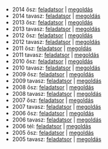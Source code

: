  - 2014 ősz: [feladatsor](https://dari.oktatas.hu/kir/erettsegi/okev_doc/erettsegi_2014/oktober/k_fiz_14okt_fl.pdf)
           | [megoldás](https://dari.oktatas.hu/kir/erettsegi/okev_doc/erettsegi_2014/oktober/k_fiz_14okt_ut.pdf)
 - 2014 tavasz: [feladatsor](https://dari.oktatas.hu/kir/erettsegi/okev_doc/erettsegi_2014/k_fiz_14maj_fl.pdf)
              | [megoldás](https://dari.oktatas.hu/kir/erettsegi/okev_doc/erettsegi_2014/k_fiz_14maj_ut.pdf)
 - 2013 ősz: [feladatsor](https://dari.oktatas.hu/kir/erettsegi/okev_doc/erettsegi_2013/oktober/k_fiz_13okt_fl.pdf)
           | [megoldás](https://dari.oktatas.hu/kir/erettsegi/okev_doc/erettsegi_2013/oktober/k_fiz_13okt_ut.pdf)
 - 2013 tavasz: [feladatsor](https://dari.oktatas.hu/kir/erettsegi/okev_doc/erettsegi_2013/k_fiz_13maj_fl.pdf)
              | [megoldás](https://dari.oktatas.hu/kir/erettsegi/okev_doc/erettsegi_2013/k_fiz_13maj_ut.pdf)
 - 2012 ősz: [feladatsor](https://dari.oktatas.hu/kir/erettsegi/okev_doc/erettsegi_2012/oktober/k_fiz_12okt_fl.pdf)
           | [megoldás](https://dari.oktatas.hu/kir/erettsegi/okev_doc/erettsegi_2012/oktober/k_fiz_12okt_ut.pdf)
 - 2012 tavasz: [feladatsor](https://dari.oktatas.hu/kir/erettsegi/okev_doc/erettsegi_2012/k_fiz_12maj_fl.pdf)
              | [megoldás](https://dari.oktatas.hu/kir/erettsegi/okev_doc/erettsegi_2012/k_fiz_12maj_ut.pdf)
 - 2011 ősz: [feladatsor](https://dari.oktatas.hu/kir/erettsegi/okev_doc/erettsegi_2011/oktober/k_fiz_11okt_fl.pdf)
           | [megoldás](https://dari.oktatas.hu/kir/erettsegi/okev_doc/erettsegi_2011/oktober/k_fiz_11okt_ut.pdf)
 - 2011 tavasz: [feladatsor](https://dari.oktatas.hu/kir/erettsegi/okev_doc/erettsegi_2011/k_fiz_11maj_fl.pdf)
              | [megoldás](https://dari.oktatas.hu/kir/erettsegi/okev_doc/erettsegi_2011/k_fiz_11maj_ut.pdf)
 - 2010 ősz: [feladatsor](https://dari.oktatas.hu/kir/erettsegi/okev_doc/erettsegi_2010/oktober/k_fiz_10okt_fl.pdf)
           | [megoldás](https://dari.oktatas.hu/kir/erettsegi/okev_doc/erettsegi_2010/oktober/k_fiz_10okt_ut.pdf)
 - 2010 tavasz: [feladatsor](https://dari.oktatas.hu/kir/erettsegi/okev_doc/erettsegi_2010/k_fiz_10maj_fl.pdf)
              | [megoldás](https://dari.oktatas.hu/kir/erettsegi/okev_doc/erettsegi_2010/k_fiz_10maj_ut.pdf)
 - 2009 ősz: [feladatsor](https://dari.oktatas.hu/kir/erettsegi/okev_doc/erettsegi_2009/oktober/k_fiz_09okt_fl.pdf)
           | [megoldás](https://dari.oktatas.hu/kir/erettsegi/okev_doc/erettsegi_2009/oktober/k_fiz_09okt_ut.pdf)
 - 2009 tavasz: [feladatsor](https://dari.oktatas.hu/kir/erettsegi/okev_doc/erettsegi_2009/k_fiz_09maj_fl.pdf)
              | [megoldás](https://dari.oktatas.hu/kir/erettsegi/okev_doc/erettsegi_2009/k_fiz_09maj_ut.pdf)
 - 2008 ősz: [feladatsor](https://dari.oktatas.hu/kir/erettsegi/okev_doc/erettsegi_2008/oktober/k_fiz_08okt_fl.pdf)
           | [megoldás](https://dari.oktatas.hu/kir/erettsegi/okev_doc/erettsegi_2008/oktober/k_fiz_08okt_ut.pdf)
 - 2008 tavasz: [feladatsor](https://dari.oktatas.hu/kir/erettsegi/okev_doc/erettsegi_2008/k_fiz_08maj_fl.pdf)
              | [megoldás](https://dari.oktatas.hu/kir/erettsegi/okev_doc/erettsegi_2008/k_fiz_08maj_ut.pdf)
 - 2007 ősz: [feladatsor](https://dari.oktatas.hu/kir/erettsegi/okev_doc/erettsegi_2007/oktober/k_fiz_07okt_fl.pdf)
           | [megoldás](https://dari.oktatas.hu/kir/erettsegi/okev_doc/erettsegi_2007/oktober/k_fiz_07okt_ut.pdf)
 - 2007 tavasz: [feladatsor](https://dari.oktatas.hu/kir/erettsegi/okev_doc/erettsegi_2007/k_fiz_07maj_fl.pdf)
              | [megoldás](https://dari.oktatas.hu/kir/erettsegi/okev_doc/erettsegi_2007/k_fiz_07maj_ut.pdf)
 - 2006 ősz: [feladatsor](https://dari.oktatas.hu/kir/erettsegi/okev_doc/erettsegi_2006/k_fiz_06okt_fl.pdf)
           | [megoldás](https://dari.oktatas.hu/kir/erettsegi/okev_doc/erettsegi_2006/k_fiz_06okt_ut.pdf)
 - 2006 tavasz: [feladatsor](https://dari.oktatas.hu/kir/erettsegi/okev_doc/erettsegi_2006/k_fiz_06maj_fl.pdf)
              | [megoldás](https://dari.oktatas.hu/kir/erettsegi/okev_doc/erettsegi_2006/k_fiz_06maj_ut.pdf)
 - 2006 tél: [feladatsor](https://dari.oktatas.hu/kir/erettsegi/okev_doc/2006_1/k_fiz_06febr_fl.pdf)
              | [megoldás](https://dari.oktatas.hu/kir/erettsegi/okev_doc/2006_1/k_fiz_06febr_ut.pdf)
 - 2005 ősz: [feladatsor](https://dari.oktatas.hu/kir/erettsegi/okev_doc/2005_osz/k_fiz_05nov_fl.pdf)
           | [megoldás](https://dari.oktatas.hu/kir/erettsegi/okev_doc/2005_osz/k_fiz_05nov_ut.pdf)
 - 2005 tavasz: [feladatsor](https://dari.oktatas.hu/kir/erettsegi/okev_doc/erettsegi_2005/k_fiz_fl.pdf)
              | [megoldás](https://dari.oktatas.hu/kir/erettsegi/okev_doc/erettsegi_2005/k_fiz_ut.pdf)

